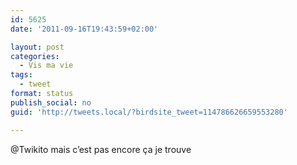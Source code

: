 ```yaml
---
id: 5625
date: '2011-09-16T19:43:59+02:00'

layout: post
categories:
  - Vis ma vie
tags:
  - tweet
format: status
publish_social: no
guid: 'http://tweets.local/?birdsite_tweet=114786626659553280'

---
```


@Twikito mais c’est pas encore ça je trouve